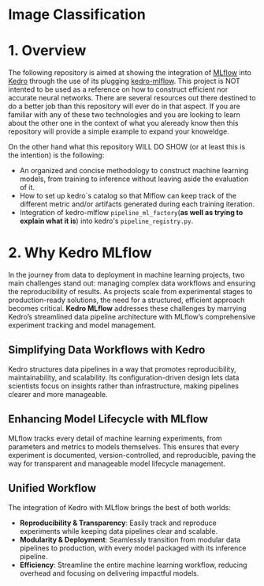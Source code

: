 # Image Classification

# 1. Overview 
The following repository is aimed at showing the integration of [MLflow](https://mlflow.org/docs/latest/index.html) into [Kedro](https://kedro.org) through the use of its plugging [kedro-mlflow](https://kedro-mlflow.readthedocs.io/en/stable/index.html). This project is NOT intented to be used as a reference on how to construct efficient nor accurate neural networks. There are several resources out there destined to do a better job than this repository will ever do in that aspect. If you are familiar with any of these two technologies and you are looking to learn about the other one in the context of what you aleready know then this repository will provide a simple example to expand your knoweldge. 

On the other hand what this repository WILL DO SHOW (or at least this is the intention) is the following:
- An organized and concise methodology to construct machine learning models, from training to inference without leaving aside the evaluation of it.
- How to set up kedro´s catalog so that Mlflow can keep track of the different metric and/or artifacts generated during each training iteration.
- Integration of kedro-mlflow `pipeline_ml_factory`(**as well as trying to explain what it is**) into kedro's `pipeline_registry.py`.


# 2. Why Kedro MLflow
In the journey from data to deployment in machine learning projects, two main challenges stand out: managing complex data workflows and ensuring the reproducibility of results. As projects scale from experimental stages to production-ready solutions, the need for a structured, efficient approach becomes critical. **Kedro MLflow** addresses these challenges by marrying Kedro’s streamlined data pipeline architecture with MLflow’s comprehensive experiment tracking and model management.

## Simplifying Data Workflows with Kedro
Kedro structures data pipelines in a way that promotes reproducibility, maintainability, and scalability. Its configuration-driven design lets data scientists focus on insights rather than infrastructure, making pipelines clearer and more manageable.

## Enhancing Model Lifecycle with MLflow
MLflow tracks every detail of machine learning experiments, from parameters and metrics to models themselves. This ensures that every experiment is documented, version-controlled, and reproducible, paving the way for transparent and manageable model lifecycle management.

## Unified Workflow
The integration of Kedro with MLflow brings the best of both worlds:

- **Reproducibility & Transparency**: Easily track and reproduce experiments while keeping data pipelines clear and scalable.
- **Modularity & Deployment**: Seamlessly transition from modular data pipelines to production, with every model packaged with its inference pipeline.
- **Efficiency**: Streamline the entire machine learning workflow, reducing overhead and focusing on delivering impactful models.
